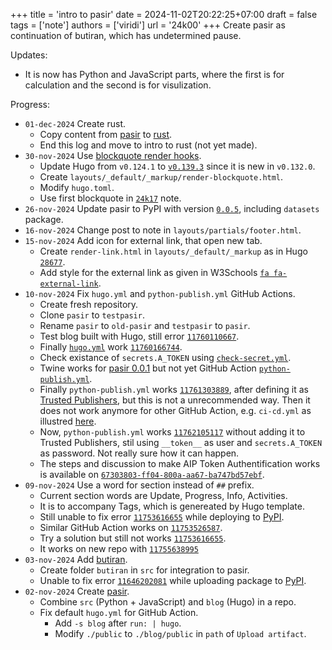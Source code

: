 +++
title = 'intro to pasir'
date = 2024-11-02T20:22:25+07:00
draft = false
tags = ['note']
authors = ['viridi']
url = '24k00'
+++
Create pasir as continuation of butiran, which has undetermined pause.

<!--more-->



Updates:

+ It is now has Python and JavaScript parts, where the first is for calculation and the second is for visulization.

Progress:

+ `01-dec-2024` Create rust.
  - Copy content from [pasir](https://dudung.github.io/pasir) to [rust](https://dudung.github.io/rust).
  - End this log and move to intro to rust (not yet made).
+ `30-nov-2024` Use [blockquote render hooks](https://gohugo.io/render-hooks/blockquotes/).
  - Update Hugo from `v0.124.1` to [`v0.139.3`](https://github.com/gohugoio/hugo/releases/tag/v0.139.3) since it is new in `v0.132.0`.
  - Create `layouts/_default/_markup/render-blockquote.html`.
  - Modify `hugo.toml`.
  - Use first blockquote in [`24k17`](/rust/24k17) note.
+ `26-nov-2024` Update pasir to PyPI with version [`0.0.5`](https://pypi.org/project/pasir/0.0.5/), including `datasets` package.
+ `16-nov-2024` Change post to note in `layouts/partials/footer.html`.
+ `15-nov-2024` Add icon for external link, that open new tab.
  - Create `render-link.html` in `layouts/_default/_markup` as in Hugo  [`28677`](https://discourse.gohugo.io/t/simple-way-to-open-in-a-new-tab/28677/4?u=dudung).
  - Add style for the external link []() as given in W3Schools [`fa fa-external-link`](https://www.w3schools.com/icons/tryit.asp?filename=tryicons_fa-external-link).
+ `10-nov-2024` Fix `hugo.yml` and `python-publish.yml` GitHub Actions.
  - Create fresh repository.
  - Clone `pasir` to `testpasir`.
  - Rename `pasir` to `old-pasir` and `testpasir` to `pasir`.
  - Test blog built with Hugo, still error [`11760110667`](https://github.com/dudung/pasir/actions/runs/11760110667/job/32760300240).
  - Finally [`hugo.yml`](https://github.com/dudung/pasir/blob/main/.github/workflows/hugo.yml) work [`11760166744`](https://github.com/dudung/pasir/actions/runs/11760166744/job/32760418928).
  - Check existance of `secrets.A_TOKEN` using [`check-secret.yml`](https://github.com/dudung/pasir/blob/main/.github/workflows/check-secret.yml).
  - Twine works for [pasir 0.0.1](https://pypi.org/project/pasir/0.0.1/) but not yet GitHub Action [`python-publish.yml`](https://github.com/dudung/pasir/blob/main/.github/workflows/python-publish.yml).
  - Finally `python-publish.yml` works [`11761303889`](https://github.com/dudung/pasir/actions/runs/11761303889/job/32762892975), after defining it as [Trusted Publishers](https://blog.pypi.org/posts/2023-04-20-introducing-trusted-publishers/), but this is not a unrecommended way. Then it does not work anymore for other GitHub Action, e.g. `ci-cd.yml` as illustred [here](https://blog.pypi.org/posts/2023-04-20-introducing-trusted-publishers/).
  - Now, `python-publish.yml` works [`11762105117`](https://github.com/dudung/pasir/actions/runs/11762105117) without adding it to Trusted Publishers, stil using `__token__` as user and `secrets.A_TOKEN` as password. Not really sure how it can happen.
  - The steps and discussion to make AIP Token Authentification works is available on [`67303803-ff04-800a-aa67-ba747bd57ebf`](https://chatgpt.com/share/67303803-ff04-800a-aa67-ba747bd57ebf). 
+ `09-nov-2024` Use a word for section instead of `##` prefix.
  - Current section words are Update, Progress, Info, Activities.
  - It is to accompany Tags, which is genereated by Hugo template.
  - Still unable to fix error [`11753616655`](https://github.com/dudung/pasir-old/actions/runs/11753616655/job/32746705870) while deploying to [PyPI](https://pypi.org/).
  - Similar GitHub Action works on [`11753526587`](https://github.com/dudung/remah/actions/runs/11753526587/job/32746507721).
  - Try a solution but still not works [`11753616655`](https://github.com/dudung/pasir-old/actions/runs/11753616655/job/32750716145).
  - It works on new repo with [`11755638995`](https://github.com/dudung/pasir/actions/runs/11755638995/job/32750903513)
+ `03-nov-2024` Add [butiran](https://pypi.org/project/butiran/).
  - Create folder `butiran` in `src` for integration to pasir.
  - Unable to fix error [`11646202081`](https://github.com/dudung/pasir-old/actions/runs/11646202081) while uploading package to [PyPI](https://pypi.org/).
+ `02-nov-2024` Create [pasir](https://github.com/dudung/pasir-old/tree/0245302c3eef38d6948c059ba458a0738f3e4a00).
  - Combine `src` (Python + JavaScript) and `blog` (Hugo) in a repo.
  - Fix default `hugo.yml` for GitHub Action.
    + Add `-s blog` after `run: | hugo`.
    + Modify `./public` to `./blog/public` in `path` of `Upload artifact`.
